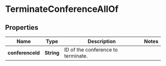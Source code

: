 

# TerminateConferenceAllOf


## Properties

Name | Type | Description | Notes
------------ | ------------- | ------------- | -------------
**conferenceId** | **String** | ID of the conference to terminate. | 



